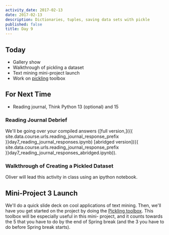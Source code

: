 ```yaml
---
activity_date: 2017-02-13
date: 2017-02-13
description: Dictionaries, tuples, saving data sets with pickle
published: false
title: Day 9
---
```


## Today

* Gallery show
* Walkthrough of pickling a dataset
* Text mining mini-project launch
* Work on [pickling](/project-toolbox/pickling) toolbox

## For Next Time

* Reading journal, Think Python 13 (optional) and 15

### Reading Journal Debrief

We'll be going over your compiled answers ([full
version,]({{ site.data.course.urls.reading_journal_response_prefix }}day7_reading_journal_responses.ipynb)
[abridged
version]({{ site.data.course.urls.reading_journal_response_prefix }}day7_reading_journal_responses_abridged.ipynb)).

### Walkthrough of Creating a Pickled Dataset

Oliver will lead this activity in class using an ipython notebook.

## Mini-Project 3 Launch

We'll do a quick slide deck on cool applications of text mining. Then, we'll
have you get started on the project by doing the [Pickling toolbox](/project-toolbox/pickling). This toolbox will be especially useful in this mini-
project, and it counts towards the 5 that you have to do by the end of Spring
break (and the 3 you have to do before Spring break starts).
